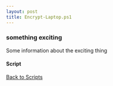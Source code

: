 ```yaml
---
layout: post
title: Encrypt-Laptop.ps1
---
```


### something exciting

Some information about the exciting thing

#### Script

<script async src="https://gist-it.appspot.com/github.com/BanterBoy/scripts-blog/blob/master/PowerShell/scripts/Encrypt-Laptop.ps1" crossorigin="anonymous"></script>

<a href="/menu/_pages/scripts.html">Back to Scripts</a>
